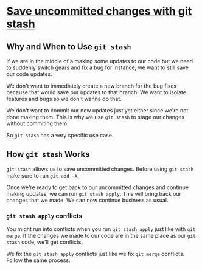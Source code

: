 # [Save uncommitted changes with git stash](https://egghead.io/lessons/tools-practical-git-save-uncommitted-changes-with-git-stash)

## Why and When to Use `git stash`

If we are in the middle of a making some updates to our code but we need to suddenly switch gears and fix a bug for instance, we want to still save our code updates.

We don't want to immediately create a new branch for the bug fixes because that would save our updates to that branch. We want to isolate features and bugs so we don't wanna do that.

We don't want to commit our new updates just yet either since we're not done making them. This is why we use `git stash` to stage our changes without commiting them.

So `git stash` has a very specific use case.

## How `git stash` Works

`git stash` allows us to save uncommitted changes. Before using `git stash` make sure to run `git add -A`.

Once we're ready to get back to our uncommitted changes and continue making updates, we can run `git stash apply`. This will bring back our changes that we made. We can now continue business as usual.

### `git stash apply` conflicts

You might run into conflicts when you run `git stash apply` just like with `git merge`. If the changes we made to our code are in the same place as our `git stash` code, we'll get conflicts.

We fix the `git stash apply` conflicts just like we fix `git merge` conflicts. Follow the same process.
